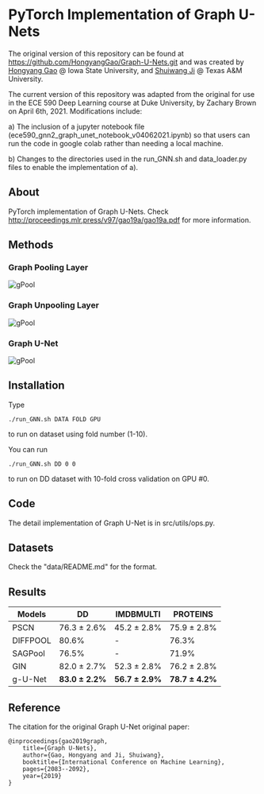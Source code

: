 PyTorch Implementation of Graph U-Nets
======================================

The original version of this repository can be found at https://github.com/HongyangGao/Graph-U-Nets.git and was created by [Hongyang Gao](https://faculty.sites.iastate.edu/hygao/) @ Iowa State University, and
[Shuiwang Ji](http://people.tamu.edu/~sji/) @ Texas A&M University.

The current version of this repository was adapted from the original for use in the ECE 590 Deep Learning course at Duke University, by Zachary Brown on April 6th, 2021.
Modifications include:

 a) The inclusion of a jupyter notebook file (ece590_gnn2_graph_unet_notebook_v04062021.ipynb) so that users can run the code in google colab rather than needing a local machine.
 
 b) Changes to the directories used in the run_GNN.sh and data_loader.py files to enable the implementation of a).

About
-----

PyTorch implementation of Graph U-Nets. Check http://proceedings.mlr.press/v97/gao19a/gao19a.pdf for more information.

Methods
-------

### Graph Pooling Layer

![gPool](./doc/GPool.png)

### Graph Unpooling Layer

![gPool](./doc/GUnpool.png)

### Graph U-Net

![gPool](./doc/GUnet.png)

Installation
------------


Type

    ./run_GNN.sh DATA FOLD GPU
to run on dataset using fold number (1-10).

You can run

    ./run_GNN.sh DD 0 0
to run on DD dataset with 10-fold cross
validation on GPU #0.


Code
----

The detail implementation of Graph U-Net is in src/utils/ops.py.


Datasets
--------

Check the "data/README.md" for the format. 


Results
-------


| Models   | DD              | IMDBMULTI       | PROTEINS        |
| -------- | --------------- | --------------- | --------------- |
| PSCN     | 76.3 ± 2.6%     | 45.2 ± 2.8%     | 75.9 ± 2.8%     |
| DIFFPOOL | 80.6%           | -               | 76.3%           |
| SAGPool  | 76.5%           | -               | 71.9%           |
| GIN      | 82.0 ± 2.7%     | 52.3 ± 2.8%     | 76.2 ± 2.8%     |
| g-U-Net  | **83.0 ± 2.2%** | **56.7 ± 2.9%** | **78.7 ± 4.2%** |

Reference
---------

The citation for the original Graph U-Net original paper:

    @inproceedings{gao2019graph,
        title={Graph U-Nets},
        author={Gao, Hongyang and Ji, Shuiwang},
        booktitle={International Conference on Machine Learning},
        pages={2083--2092},
        year={2019}
    }
